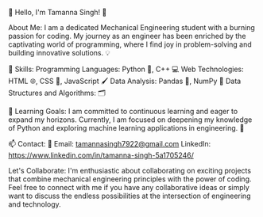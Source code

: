 👋 Hello, I'm Tamanna Singh! 🚀

About Me:
I am a dedicated Mechanical Engineering student with a burning passion for coding. My journey as an engineer has been enriched by the captivating world of programming, where I find joy in problem-solving and building innovative solutions. 💡

🔧 Skills:
Programming Languages: Python 🐍, C++ 💻
Web Technologies: HTML 🌐, CSS 🎨, JavaScript 🖌️
Data Analysis: Pandas 🐼, NumPy 🔢
Data Structures and Algorithms: 🗂️

🌱 Learning Goals:
I am committed to continuous learning and eager to expand my horizons. Currently, I am focused on deepening my knowledge of Python and exploring machine learning applications in engineering. 🌟

📫 Contact:
📧 Email: tamannasingh7922@gmail.com
LinkedIn: https://www.linkedin.com/in/tamanna-singh-5a1705246/

Let's Collaborate:
I'm enthusiastic about collaborating on exciting projects that combine mechanical engineering principles with the power of coding. Feel free to connect with me if you have any collaborative ideas or simply want to discuss the endless possibilities at the intersection of engineering and technology.
